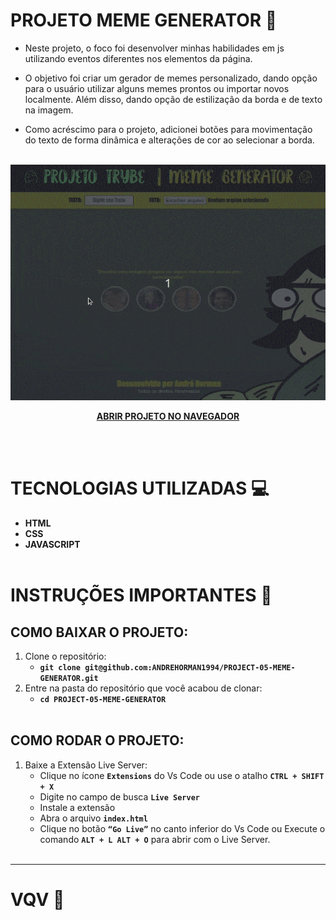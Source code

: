 # PROJETO MEME GENERATOR 🥸

- Neste projeto, o foco foi desenvolver minhas habilidades em js utilizando eventos diferentes nos elementos da página.

- O objetivo foi criar um gerador de memes personalizado, dando opção para o usuário utilizar alguns memes prontos ou importar novos localmente. Além disso, dando opção de estilização da borda e de texto na imagem.

- Como acréscimo para o projeto, adicionei botões para movimentação do texto de forma dinâmica e alterações de cor ao selecionar a borda.
<br></br>

<center>

![exemplo de um meme generator](./meme-generator.gif)

**[ABRIR PROJETO NO NAVEGADOR]()**

</center>
<br></br>

# TECNOLOGIAS UTILIZADAS 💻

- **HTML**
- **CSS**
- **JAVASCRIPT**
<br></br>

# INSTRUÇÕES IMPORTANTES 📝

## COMO BAIXAR O PROJETO:

  1. Clone o repositório:
     * **`git clone git@github.com:ANDREHORMAN1994/PROJECT-05-MEME-GENERATOR.git`**
  2. Entre na pasta do repositório que você acabou de clonar:
     * **`cd PROJECT-05-MEME-GENERATOR`**
<br></br>

## COMO RODAR O PROJETO:

  1. Baixe a Extensão Live Server:
      * Clique no ícone **`Extensions`** do Vs Code ou use o atalho **`CTRL + SHIFT + X`**
      * Digite no campo de busca **`Live Server`**
      * Instale a extensão
      * Abra o arquivo **`index.html`**
      * Clique no botão **`“Go Live”`** no canto inferior do Vs Code ou Execute o comando **`ALT + L ALT + O`** para abrir com o Live Server.
<br></br>

---
# VQV 🚀
